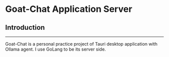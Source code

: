 Goat-Chat Application Server
===

## Introduction

---

Goat-Chat is a personal practice project of Tauri desktop application with Ollama agent. 
I use GoLang to be its server side.

